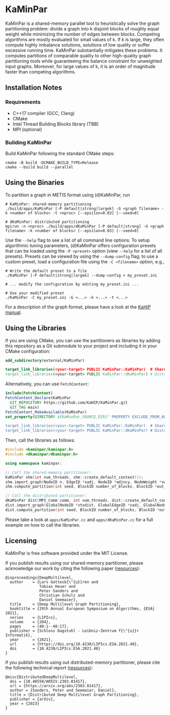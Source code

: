 # KaMinPar

KaMinPar is a shared-memory parallel tool to heuristically solve the graph partitioning problem: divide a graph into k disjoint blocks of roughly equal weight while
minimizing the number of edges between blocks.
Competing algorithms are mostly evaluated for small values of k. If k is large, they often compute highly imbalance solutions, solutions of low quality or suffer excessive running time.
KaMinPar substantially mitigates these problems.
It computes partitions of comparable quality to other high-quality graph partitioning tools while guaranteeing the balance constraint for unweighted input graphs.
Moreover, for large values of k, it is an order of magnitude faster than competing algorithms.

## Installation Notes

### Requirements

* C++17 compiler (GCC, Clang)
* CMake 
* Intel Thread Building Blocks library (TBB)
* MPI (optional)

### Building KaMinPar

Build KaMinPar following the standard CMake steps:

```shell
cmake -B build -DCMAKE_BUILD_TYPE=Release
cmake --build build --parallel
```

## Using the Binaries

To partition a graph in METIS format using (d)KaMinPar, run

```shell
# KaMinPar: shared-memory partitioning
./build/apps/KaMinPar [-P default|strong|largek] -G <graph filename> -k <number of blocks> -t <nproc> [--epsilon=0.03] [--seed=0]

# dKaMinPar: distributed partitioning
mpirun -n <nproc> ./build/apps/dKaMinPar [-P default|strong] -G <graph filename> -k <number of blocks> [--epsilon=0.03] [--seed=0]
```

Use the `--help` flag to see a list of all command line options.
To setup algorithmic tuning parameters, (d)KaMinPar offers configuration presets that can be loaded using the `-P <preset>` option (view `--help` for a list of all presets).
Presets can be viewed by using the `--dump-config` flag; to use a custom preset, load a configuration file using the `-C <filename>` option, e.g.,

```shell
# Write the default preset to a file
./KaMinPar [-P default|strong|largek] --dump-config > my_preset.ini

# ... modify the configuration by editing my_preset.ini ...

# Use your modified preset
./KaMinPar -C my_preset.ini -G <...> -k <...> -t <...>
```

For a description of the graph format, please have a look at the [KaHiP manual](https://github.com/KaHIP/KaHIP/raw/master/manual/kahip.pdf).

## Using the Libraries

If you are using CMake, you can use the partitioners as libraries by adding this repository as a Git submodule to your project and including it in your CMake configuration:

```cmake
add_subdirectory(external/KaMinPar)

target_link_libraries(<your-target> PUBLIC KaMinPar::KaMinPar)  # Shared-memory partitioning
target_link_libraries(<your-target> PUBLIC KaMinPar::dKaMinPar) # Distributed partitioning
```

Alternatively, you can use `FetchContent`:

```cmake
include(FetchContent)
FetchContent_Declare(KaMinPar
  GIT_REPOSITORY https://github.com/KaHIP/KaMinPar.git
  GIT_TAG main)
FetchContent_MakeAvailable(KaMinPar)
set_property(DIRECTORY ${KaMinPar_SOURCE_DIR}" PROPERTY EXCLUDE_FROM_ALL YES) # optional

target_link_libraries(<your-target> PUBLIC KaMinPar::KaMinPar)  # Shared-memory partitioning
target_link_libraries(<your-target> PUBLIC KaMinPar::dKaMinPar) # Distributed partitioning
```

Then, call the libraries as follows:

```c++
#include <kaminpar/kaminpar.h>
#include <dkaminpar/dkaminpar.h>

using namespace kaminpar;

// Call the shared-memory partitioner:
KaMinPar shm(int num_threads, shm::create_default_context());
shm.import_graph(NodeID n, EdgeID *xadj, NodeID *adjncy, NodeWeight *vwgt = nullptr, EdgeWeight *adjwgt = nullptr);
shm.compute_partition(int seed, BlockID number_of_blocks, BlockID *out_partition);

// Call the distributed partitioner:
dKaMinPar dist(MPI_Comm comm, int num_threads, dist::create_default_context());
dist.import_graph(GlobalNodeID *vtxdist, GlobalEdgeID *xadj, GlobalNodeID *adjncy, GlobalNodeWeight *vwvgt = nullptr, GlobalEdgeWeight *adjwgt = nullptr);
dist.compute_partition(int seed, BlockID number_of_blocks, BlockID *out_partition);
```

Please take a look at `apps/KaMinPar.cc` and `apps/dKaMinPar.cc` for a full example on how to call the libraries.

## Licensing

KaMinPar is free software provided under the MIT License.

If you publish results using our shared-memory partitioner, please acknowledge our work by citing the following paper ([resources](https://algo2.iti.kit.edu/seemaier/deep_mgp/)):

```
@inproceedings{DeepMultilevel,
  author    = {Lars Gottesb{\"{u}}ren and
               Tobias Heuer and
               Peter Sanders and
               Christian Schulz and
               Daniel Seemaier},
  title     = {Deep Multilevel Graph Partitioning},
  booktitle = {29th Annual European Symposium on Algorithms, {ESA} 2021},
  series    = {LIPIcs},
  volume    = {204},
  pages     = {48:1--48:17},
  publisher = {Schloss Dagstuhl - Leibniz-Zentrum f{\"{u}}r Informatik},
  year      = {2021},
  url       = {https://doi.org/10.4230/LIPIcs.ESA.2021.48},
  doi       = {10.4230/LIPIcs.ESA.2021.48}
}
```

If you publish results using out distributed-memory partitioner, please cite the following technical report ([resources](https://algo2.iti.kit.edu/seemaier/ddeep_mgp/)):

```
@misc{DistributedDeepMultilevel,
  doi = {10.48550/ARXIV.2303.01417},
  url = {https://arxiv.org/abs/2303.01417},
  author = {Sanders, Peter and Seemaier, Daniel},
  title = {Distributed Deep Multilevel Graph Partitioning},
  publisher = {arXiv},
  year = {2023}
}
```

